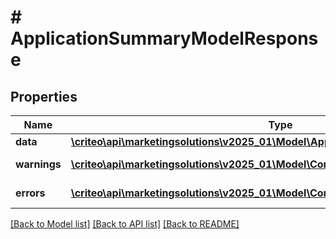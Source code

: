 # # ApplicationSummaryModelResponse

## Properties

Name | Type | Description | Notes
------------ | ------------- | ------------- | -------------
**data** | [**\criteo\api\marketingsolutions\v2025_01\Model\ApplicationSummaryModelResource**](ApplicationSummaryModelResource.md) |  | [optional]
**warnings** | [**\criteo\api\marketingsolutions\v2025_01\Model\CommonProblem[]**](CommonProblem.md) |  | [optional] [readonly]
**errors** | [**\criteo\api\marketingsolutions\v2025_01\Model\CommonProblem[]**](CommonProblem.md) |  | [optional] [readonly]

[[Back to Model list]](../../README.md#models) [[Back to API list]](../../README.md#endpoints) [[Back to README]](../../README.md)
